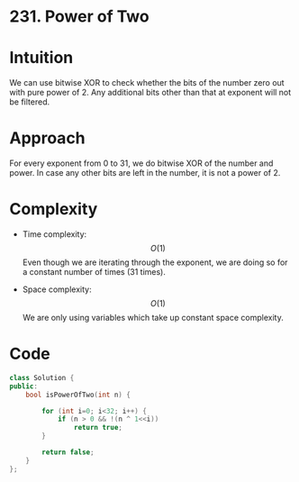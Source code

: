 231\. Power of Two
==================

# Intuition
<!-- Describe your first thoughts on how to solve this problem. -->
We can use bitwise XOR to check whether the bits of the number zero out with pure power of 2. Any additional bits other than that at exponent will not be filtered. 

# Approach
<!-- Describe your approach to solving the problem. -->
For every exponent from 0 to 31, we do bitwise XOR of the number and power. In case any other bits are left in the number, it is not a power of 2. 

# Complexity
- Time complexity: $$O(1)$$
Even though we are iterating through the exponent, we are doing so for a constant number of times (31 times). 
<!-- Add your time complexity here, e.g. $$O(n)$$ -->

- Space complexity: $$O(1)$$
We are only using variables which take up constant space complexity. 
<!-- Add your space complexity here, e.g. $$O(n)$$ -->

# Code
```cpp []
class Solution {
public:
    bool isPowerOfTwo(int n) {

        for (int i=0; i<32; i++) {
            if (n > 0 && !(n ^ 1<<i))
                return true;
        }

        return false;
    }
};
```
